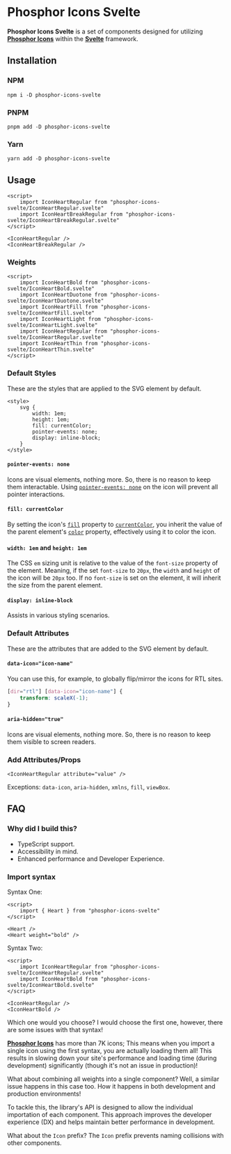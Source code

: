 # Phosphor Icons Svelte

**Phosphor Icons Svelte** is a set of components designed for utilizing [**Phosphor Icons**](https://phosphoricons.com) within the [**Svelte**](https://svelte.dev) framework.

## Installation

### NPM

```
npm i -D phosphor-icons-svelte
```

### PNPM

```
pnpm add -D phosphor-icons-svelte
```

### Yarn

```
yarn add -D phosphor-icons-svelte
```

## Usage

```svelte
<script>
    import IconHeartRegular from "phosphor-icons-svelte/IconHeartRegular.svelte"
    import IconHeartBreakRegular from "phosphor-icons-svelte/IconHeartBreakRegular.svelte"
</script>

<IconHeartRegular />
<IconHeartBreakRegular />
```

### Weights

```svelte
<script>
    import IconHeartBold from "phosphor-icons-svelte/IconHeartBold.svelte"
    import IconHeartDuotone from "phosphor-icons-svelte/IconHeartDuotone.svelte"
    import IconHeartFill from "phosphor-icons-svelte/IconHeartFill.svelte"
    import IconHeartLight from "phosphor-icons-svelte/IconHeartLight.svelte"
    import IconHeartRegular from "phosphor-icons-svelte/IconHeartRegular.svelte"
    import IconHeartThin from "phosphor-icons-svelte/IconHeartThin.svelte"
</script>
```

### Default Styles

These are the styles that are applied to the SVG element by default.

```svelte
<style>
    svg {
        width: 1em;
        height: 1em;
        fill: currentColor;
        pointer-events: none;
        display: inline-block;
    }
</style>
```

#### `pointer-events: none`

Icons are visual elements, nothing more. So, there is no reason to keep them interactable. Using [`pointer-events: none`](https://developer.mozilla.org/en-US/docs/Web/CSS/pointer-events#none) on the icon will prevent all pointer interactions.

#### `fill: currentColor`

By setting the icon's [`fill`](https://developer.mozilla.org/en-US/docs/Web/SVG/Attribute/fill) property to [`currentColor`](https://developer.mozilla.org/en-US/docs/Web/CSS/color_value#currentcolor_keyword), you inherit the value of the parent element's [`color`](https://developer.mozilla.org/en-US/docs/Web/CSS/color) property, effectively using it to color the icon.

#### `width: 1em` and `height: 1em`

The CSS `em` sizing unit is relative to the value of the `font-size` property of the element. Meaning, if the set `font-size` to `20px`, the `width` and `height` of the icon will be `20px` too. If no `font-size` is set on the element, it will inherit the size from the parent element.

#### `display: inline-block`

Assists in various styling scenarios.

### Default Attributes

These are the attributes that are added to the SVG element by default.

#### `data-icon="icon-name"`

You can use this, for example, to globally flip/mirror the icons for RTL sites.

```css
[dir="rtl"] [data-icon="icon-name"] {
    transform: scaleX(-1);
}
```

#### `aria-hidden="true"`

Icons are visual elements, nothing more. So, there is no reason to keep them visible to screen readers.

### Add Attributes/Props

```svelte
<IconHeartRegular attribute="value" />
```

Exceptions: `data-icon`, `aria-hidden`, `xmlns`, `fill`, `viewBox`.

## FAQ

### Why did I build this?

-   TypeScript support.
-   Accessibility in mind.
-   Enhanced performance and Developer Experience.

### Import syntax

Syntax One:

```svelte
<script>
    import { Heart } from "phosphor-icons-svelte"
</script>

<Heart />
<Heart weight="bold" />
```

Syntax Two:

```svelte
<script>
    import IconHeartRegular from "phosphor-icons-svelte/IconHeartRegular.svelte"
    import IconHeartBold from "phosphor-icons-svelte/IconHeartBold.svelte"
</script>

<IconHeartRegular />
<IconHeartBold />
```

Which one would you choose? I would choose the first one, however, there are some issues with that syntax!

[**Phosphor Icons**](https://phosphoricons.com) has more than 7K icons; This means when you import a single icon using the first syntax, you are actually loading them all! This results in slowing down your site's performance and loading time (during development) significantly (though it's not an issue in production)!

What about combining all weights into a single component? Well, a similar issue happens in this case too. How it happens in both development and production environments!

To tackle this, the library's API is designed to allow the individual importation of each component. This approach improves the developer experience (DX) and helps maintain better performance in development.

What about the `Icon` prefix? The `Icon` prefix prevents naming collisions with other components.
